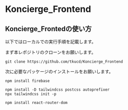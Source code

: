 # Koncierge_Frontend

## Koncierge_Frontedの使い方
以下ではローカルでの実行手順を記載します。

まず本レポジトリのクローンをお願いします。
```
git clone https://github.com/tkucd/Koncierge_Frontend
```

次に必要なパッケージのインストールをお願いします。
```
npm install firebase

npm install -D tailwindcss postcss autoprefixer
npx tailwindcss init -p

npm install react-router-dom
```